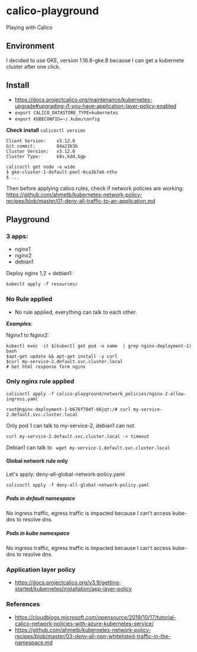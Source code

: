 # calico-playground
Playing with Calico

## Environment

I decided to use GKE, version 1.16.8-gke.8 because I can get a kubernete cluster after one click.

## Install

- https://docs.projectcalico.org/maintenance/kubernetes-upgrade#upgrading-if-you-have-application-layer-policy-enabled
- `export CALICO_DATASTORE_TYPE=kubernetes`
- `export KUBECONFIG=~/.kube/config`

**Check install**
`calicoctl version`

```
Client Version:    v3.12.0
Git commit:        84a21b3b
Cluster Version:   v3.12.0
Cluster Type:      k8s,kdd,bgp
```

```
calicoctl get node -o wide
$ gke-cluster-1-default-pool-6ca3b7a6-nthv
$ ...
```

Then before applying calico rules, check if network policies are working: https://github.com/ahmetb/kubernetes-network-policy-recipes/blob/master/01-deny-all-traffic-to-an-application.md


## Playground

### 3 apps:

- nginx1 
- nginx2 
- debian1

Deploy nginx 1,2 + debian1:
```
kubeclt apply -f resources/
```


### No Rule applied

- No rule applied, everything can talk to each other.

**_Examples_**:

Nginx1 to Nginx2:

```
kubectl exec -it $(kubectl get pod -o name  | grep nginx-deployment-1) bash
$apt-get update && apt-get install -y curl
$curl my-service-2.default.svc.cluster.local
# Get html response form nginx
```


### Only nginx rule applied

```
calicoctl apply -f calico-playground/network_policies/nginx-2-allow-ingress.yaml
```

```
root@nginx-deployment-1-b676f78df-66jqt:/# curl my-service-2.default.svc.cluster.local
```
Only pod 1 can talk to my-service-2, debian1 can not.

```
curl my-service-2.default.svc.cluster.local -> timeout
```

Debian1 can talk to ` wget my-service-1.default.svc.cluster.local`


#### Global network rule only

Let's apply: deny-all-global-network-policy.yaml

```
calicoctl apply -f deny-all-global-network-policy.yaml
```

##### Pods in default namespace

No ingress traffic, egress traffic is impacted because I can't access kube-dns to resolve dns.

##### Pods in kube namespace

No ingress traffic, egress traffic is impacted because I can't access kube-dns to resolve dns.



### Application layer policy

-  https://docs.projectcalico.org/v3.9/getting-started/kubernetes/installation/app-layer-policy

### References

- https://cloudblogs.microsoft.com/opensource/2019/10/17/tutorial-calico-network-policies-with-azure-kubernetes-service/
- https://github.com/ahmetb/kubernetes-network-policy-recipes/blob/master/03-deny-all-non-whitelisted-traffic-in-the-namespace.md
